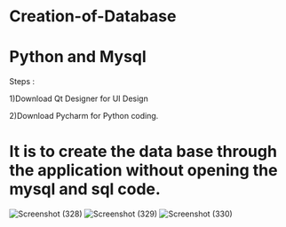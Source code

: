 # Creation-of-Database
# Python and Mysql

Steps :

1)Download Qt Designer for UI Design

2)Download Pycharm for Python coding.


# It is to create the data base through the application without opening the mysql and sql code.

![Screenshot (328)](https://user-images.githubusercontent.com/55579973/128672391-f158f62e-cb79-4228-8e6a-80fc84f45498.png)
![Screenshot (329)](https://user-images.githubusercontent.com/55579973/128672396-dd31144c-e0f1-4511-a862-3abd12788b99.png)
![Screenshot (330)](https://user-images.githubusercontent.com/55579973/128672397-8387ee09-303d-40e8-bfdc-b34d83cbc0e1.png)

